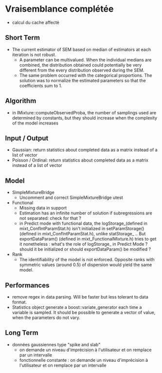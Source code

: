# Vraisemblance complétée

- calcul du cache affecté

## Short Term

- The current estimator of SEM based on median of estimators at each iteration is not robust.
  - A parameter can be multivalued. When the individual medians are combined, the distribution obtained could potentially be very different from the every distribution observed during the SEM.
  - The same problem occurred with the categorical proportions. The solution was to normalize the estimated parameters so that the coefficients sum to 1.

## Algorithm

- in IMixture::computeObservedProba, the number of samplings used are determined by constants, but they should increase when the complexity of the model increases

## Input / Output

- Gaussian: return statistics about completed data as a matrix instead of a list of vector
- Poisson / Ordinal: return statistics about completed data as a matrix instead of a list of vector

## Model

- SimpleMixtureBridge
  - Uncomment and correct SimpleMixtureBridge utest
- Functional
  - Missing data in support
  - Estimation has an infinite number of solution if subregressions are not separated: check for that ?
  - in Predict mode with functional data, the logStorage_(defined in mixt_ConfIntParamStat.h) isn't initialized in setParamStorage() (defined in mixt_ConfIntParamStat.h), unlike statStorage_ .. But exportDataParam() (defined in mixt_FunctionalMixture.h) tries to get it nonetheless : what's the role of logStorage_ in Predict Mode ? should it be initialized or should exportDataParam() be modified ?
- Rank
  - The identifiability of the model is not enforced. Opposite ranks with symmetric values (around 0.5) of dispersion would yield the same model.

## Performances

- remove regex in data parsing. Will be faster but less tolerant to data format.
- Statistics object generate a boost::variate_generator each time a variable is sampled. It should be possible to generate a vector of value, when the parameters do not vary.

## Long Term

- données gaussiennes type "spike and slab"
  - on demande un niveau d'imprécision à l'utilisateur et on remplace par un intervalle
  - fonctionnelle constante : on demande un niveau d'imprécision à l'utilisateur et on remplace par un intervalle
